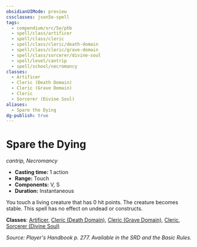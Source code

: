 ```yaml
---
obsidianUIMode: preview
cssclasses: json5e-spell
tags:
  - compendium/src/5e/phb
  - spell/class/artificer
  - spell/class/cleric
  - spell/class/cleric/death-domain
  - spell/class/cleric/grave-domain
  - spell/class/sorcerer/divine-soul
  - spell/level/cantrip
  - spell/school/necromancy
classes:
  - Artificer
  - Cleric (Death Domain)
  - Cleric (Grave Domain)
  - Cleric
  - Sorcerer (Divine Soul)
aliases:
  - Spare the Dying
dg-publish: true
---
```

# Spare the Dying
*cantrip, Necromancy*  

- **Casting time:** 1 action
- **Range:** Touch
- **Components:** V, S
- **Duration:** Instantaneous

You touch a living creature that has 0 hit points. The creature becomes stable. This spell has no effect on undead or constructs.

**Classes**: [Artificer](/Admin/CLI/classes/artificer-tce.md), [Cleric (Death Domain)](/Admin/CLI/classes/cleric-death-domain.md), [Cleric (Grave Domain)](/Admin/CLI/classes/cleric-grave-domain-xge.md), [Cleric](/Admin/CLI/classes/cleric.md), [Sorcerer (Divine Soul)](/Admin/CLI/classes/sorcerer-divine-soul-xge.md)

*Source: Player's Handbook p. 277. Available in the SRD and the Basic Rules.*